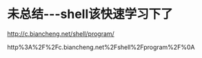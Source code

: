 # 未总结---shell该快速学习下了

http://c.biancheng.net/shell/program/

http%3A%2F%2Fc.biancheng.net%2Fshell%2Fprogram%2F%0A
